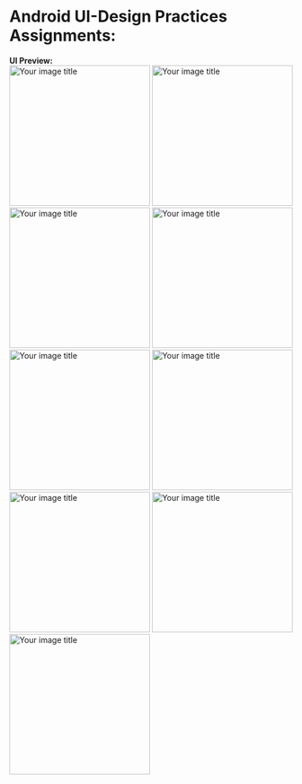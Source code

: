 # Android UI-Design Practices Assignments:

**UI Preview:**  
<img src="https://user-images.githubusercontent.com/63281733/189490558-2902dc3f-f8f7-4df1-8a0f-0e85de61ecdc.jpg" alt="Your image title" width="250"/>
<img src="https://user-images.githubusercontent.com/63281733/189490572-c2ae14e1-01c7-4b5c-8b0b-f518059e4085.jpg" alt="Your image title" width="250"/>
<img src="https://user-images.githubusercontent.com/63281733/189490571-0ce063de-60b0-4b2c-ad6f-e05b1e79ad40.jpg" alt="Your image title" width="250"/>
<img src="https://user-images.githubusercontent.com/63281733/189490570-67bb7b9f-e0ad-4db9-ae88-8c43aeb2b572.jpg" alt="Your image title" width="250"/>
<img src="https://user-images.githubusercontent.com/63281733/189490568-dce2cc58-077f-44d3-af38-c8440101e614.jpg" alt="Your image title" width="250"/>
<img src="https://user-images.githubusercontent.com/63281733/189490567-b9ae4e29-eed5-4813-bab7-42bc87b9c7c7.jpg" alt="Your image title" width="250"/>
<img src="https://user-images.githubusercontent.com/63281733/189490566-65beb872-1cf7-484e-8e34-6a058b6b55d1.jpg" alt="Your image title" width="250"/>
<img src="https://user-images.githubusercontent.com/63281733/189490564-230ebda0-0614-481e-aae4-066f069c832e.jpg" alt="Your image title" width="250"/>
<img src="https://user-images.githubusercontent.com/63281733/189490562-b08c99ae-839f-4cde-a5ef-5a6bd9d07ade.jpg" alt="Your image title" width="250"/>
